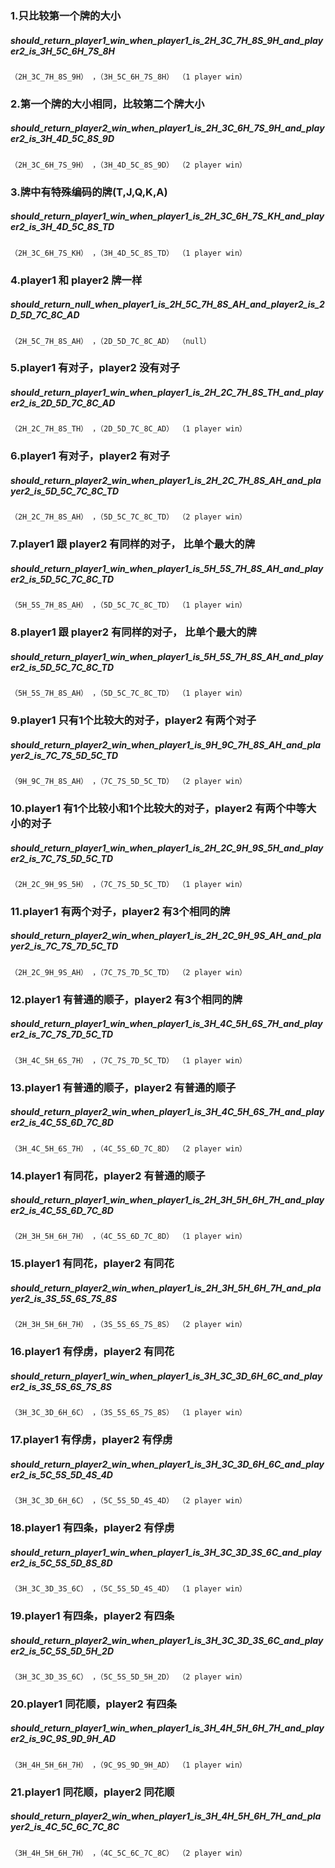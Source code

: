### 1.只比较第一个牌的大小
##### should_return_player1_win_when_player1_is_2H_3C_7H_8S_9H_and_player2_is_3H_5C_6H_7S_8H
`
（2H_3C_7H_8S_9H） ，（3H_5C_6H_7S_8H）
（1 player win）
`

### 2.第一个牌的大小相同，比较第二个牌大小
##### should_return_player2_win_when_player1_is_2H_3C_6H_7S_9H_and_player2_is_3H_4D_5C_8S_9D
`
（2H_3C_6H_7S_9H） ，（3H_4D_5C_8S_9D）
（2 player win）
`

### 3.牌中有特殊编码的牌(T,J,Q,K,A)
##### should_return_player1_win_when_player1_is_2H_3C_6H_7S_KH_and_player2_is_3H_4D_5C_8S_TD
`
（2H_3C_6H_7S_KH） ，（3H_4D_5C_8S_TD）
（1 player win）
`

### 4.player1 和 player2 牌一样
##### should_return_null_when_player1_is_2H_5C_7H_8S_AH_and_player2_is_2D_5D_7C_8C_AD
`
（2H_5C_7H_8S_AH） ，（2D_5D_7C_8C_AD）
（null）
`

### 5.player1 有对子，player2 没有对子
##### should_return_player1_win_when_player1_is_2H_2C_7H_8S_TH_and_player2_is_2D_5D_7C_8C_AD
`
（2H_2C_7H_8S_TH） ，（2D_5D_7C_8C_AD）
（1 player win）
`

### 6.player1 有对子，player2 有对子
##### should_return_player2_win_when_player1_is_2H_2C_7H_8S_AH_and_player2_is_5D_5C_7C_8C_TD
`
（2H_2C_7H_8S_AH） ，（5D_5C_7C_8C_TD）
（2 player win）
`

### 7.player1 跟 player2 有同样的对子， 比单个最大的牌
##### should_return_player1_win_when_player1_is_5H_5S_7H_8S_AH_and_player2_is_5D_5C_7C_8C_TD
`
（5H_5S_7H_8S_AH） ，（5D_5C_7C_8C_TD）
（1 player win）
`

### 8.player1 跟 player2 有同样的对子， 比单个最大的牌
##### should_return_player1_win_when_player1_is_5H_5S_7H_8S_AH_and_player2_is_5D_5C_7C_8C_TD
`
（5H_5S_7H_8S_AH） ，（5D_5C_7C_8C_TD）
（1 player win）
`

### 9.player1 只有1个比较大的对子，player2 有两个对子
##### should_return_player2_win_when_player1_is_9H_9C_7H_8S_AH_and_player2_is_7C_7S_5D_5C_TD
`
（9H_9C_7H_8S_AH） ，（7C_7S_5D_5C_TD）
（2 player win）
`

### 10.player1 有1个比较小和1个比较大的对子，player2 有两个中等大小的对子
##### should_return_player1_win_when_player1_is_2H_2C_9H_9S_5H_and_player2_is_7C_7S_5D_5C_TD
`
（2H_2C_9H_9S_5H） ，（7C_7S_5D_5C_TD）
（1 player win）
`

### 11.player1 有两个对子，player2 有3个相同的牌
##### should_return_player2_win_when_player1_is_2H_2C_9H_9S_AH_and_player2_is_7C_7S_7D_5C_TD
`
（2H_2C_9H_9S_AH） ，（7C_7S_7D_5C_TD）
（2 player win）
`

### 12.player1 有普通的顺子，player2 有3个相同的牌
##### should_return_player1_win_when_player1_is_3H_4C_5H_6S_7H_and_player2_is_7C_7S_7D_5C_TD
`
（3H_4C_5H_6S_7H） ，（7C_7S_7D_5C_TD）
（1 player win）
`

### 13.player1 有普通的顺子，player2 有普通的顺子
##### should_return_player2_win_when_player1_is_3H_4C_5H_6S_7H_and_player2_is_4C_5S_6D_7C_8D
`
（3H_4C_5H_6S_7H） ，（4C_5S_6D_7C_8D）
（2 player win）
`

### 14.player1 有同花，player2 有普通的顺子
##### should_return_player1_win_when_player1_is_2H_3H_5H_6H_7H_and_player2_is_4C_5S_6D_7C_8D
`
（2H_3H_5H_6H_7H） ，（4C_5S_6D_7C_8D）
（1 player win）
`

### 15.player1 有同花，player2 有同花
##### should_return_player2_win_when_player1_is_2H_3H_5H_6H_7H_and_player2_is_3S_5S_6S_7S_8S
`
（2H_3H_5H_6H_7H） ，（3S_5S_6S_7S_8S）
（2 player win）
`

### 16.player1 有俘虏，player2 有同花
##### should_return_player1_win_when_player1_is_3H_3C_3D_6H_6C_and_player2_is_3S_5S_6S_7S_8S
`
（3H_3C_3D_6H_6C） ，（3S_5S_6S_7S_8S）
（1 player win）
`

### 17.player1 有俘虏，player2 有俘虏
##### should_return_player2_win_when_player1_is_3H_3C_3D_6H_6C_and_player2_is_5C_5S_5D_4S_4D
`
（3H_3C_3D_6H_6C） ，（5C_5S_5D_4S_4D）
（2 player win）
`

### 18.player1 有四条，player2 有俘虏
##### should_return_player1_win_when_player1_is_3H_3C_3D_3S_6C_and_player2_is_5C_5S_5D_8S_8D
`
（3H_3C_3D_3S_6C） ，（5C_5S_5D_4S_4D）
（1 player win）
`

### 19.player1 有四条，player2 有四条
##### should_return_player2_win_when_player1_is_3H_3C_3D_3S_6C_and_player2_is_5C_5S_5D_5H_2D
`
（3H_3C_3D_3S_6C） ，（5C_5S_5D_5H_2D）
（2 player win）
`

### 20.player1 同花顺，player2 有四条
##### should_return_player1_win_when_player1_is_3H_4H_5H_6H_7H_and_player2_is_9C_9S_9D_9H_AD
`
（3H_4H_5H_6H_7H） ，（9C_9S_9D_9H_AD）
（1 player win）
`

### 21.player1 同花顺，player2 同花顺
##### should_return_player2_win_when_player1_is_3H_4H_5H_6H_7H_and_player2_is_4C_5C_6C_7C_8C
`
（3H_4H_5H_6H_7H） ，（4C_5C_6C_7C_8C）
（2 player win）
`